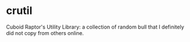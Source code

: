 # crutil
Cuboid Raptor's Utility Library: a collection of random bull that I definitely did not copy from others online.
